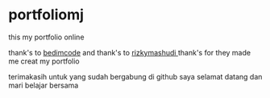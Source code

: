 # portfoliomj
this my portfolio online

thank's to <a href="https://github.com/bedimcode/responsive-portfolio-website-Alexa">bedimcode</a> 
and thank's to <a href="https://github.com/rizkymashudi/rmwashere">rizkymashudi </a>
thank's for they made me creat my portfolio

terimakasih untuk yang sudah bergabung di github saya 
selamat datang dan
mari belajar bersama 
